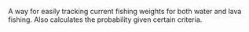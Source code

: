 A way for easily tracking current fishing weights for both water and lava fishing. Also calculates the probability given certain criteria. 
